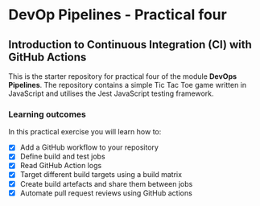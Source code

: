# DevOp Pipelines - Practical four

## Introduction to Continuous Integration (CI) with GitHub Actions

This is the starter repository for practical four of the module **DevOps Pipelines**. The repository contains a simple Tic Tac Toe game written in JavaScript and utilises the Jest JavaScript testing framework.  

### Learning outcomes
In this practical exercise you will learn how to:

- [x] Add a GitHub workflow to your repository
- [x] Define build and test jobs
- [x] Read GitHub Action logs
- [x] Target different build targets using a build matrix
- [x] Create build artefacts and share them between jobs
- [x]  Automate pull request reviews using GitHub actions  
